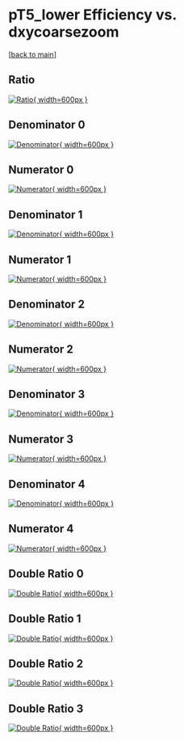 # pT5_lower Efficiency vs. dxycoarsezoom

[[back to main](./)]



## Ratio

[![Ratio](../mtv/var/pT5_lower_xtr_211_-1_eff_dxycoarsezoom.png){ width=600px }](../mtv/var/pT5_lower_xtr_211_-1_eff_dxycoarsezoom.pdf)

## Denominator 0

[![Denominator](../mtv/den/pT5_lower_xtr_211_-1_eff_dxycoarsezoom_den0.png){ width=600px }](../mtv/den/pT5_lower_xtr_211_-1_eff_dxycoarsezoom_den0.pdf)

## Numerator 0

[![Numerator](../mtv/num/pT5_lower_xtr_211_-1_eff_dxycoarsezoom_num0.png){ width=600px }](../mtv/num/pT5_lower_xtr_211_-1_eff_dxycoarsezoom_num0.pdf)

## Denominator 1

[![Denominator](../mtv/den/pT5_lower_xtr_211_-1_eff_dxycoarsezoom_den1.png){ width=600px }](../mtv/den/pT5_lower_xtr_211_-1_eff_dxycoarsezoom_den1.pdf)

## Numerator 1

[![Numerator](../mtv/num/pT5_lower_xtr_211_-1_eff_dxycoarsezoom_num1.png){ width=600px }](../mtv/num/pT5_lower_xtr_211_-1_eff_dxycoarsezoom_num1.pdf)

## Denominator 2

[![Denominator](../mtv/den/pT5_lower_xtr_211_-1_eff_dxycoarsezoom_den2.png){ width=600px }](../mtv/den/pT5_lower_xtr_211_-1_eff_dxycoarsezoom_den2.pdf)

## Numerator 2

[![Numerator](../mtv/num/pT5_lower_xtr_211_-1_eff_dxycoarsezoom_num2.png){ width=600px }](../mtv/num/pT5_lower_xtr_211_-1_eff_dxycoarsezoom_num2.pdf)

## Denominator 3

[![Denominator](../mtv/den/pT5_lower_xtr_211_-1_eff_dxycoarsezoom_den3.png){ width=600px }](../mtv/den/pT5_lower_xtr_211_-1_eff_dxycoarsezoom_den3.pdf)

## Numerator 3

[![Numerator](../mtv/num/pT5_lower_xtr_211_-1_eff_dxycoarsezoom_num3.png){ width=600px }](../mtv/num/pT5_lower_xtr_211_-1_eff_dxycoarsezoom_num3.pdf)

## Denominator 4

[![Denominator](../mtv/den/pT5_lower_xtr_211_-1_eff_dxycoarsezoom_den4.png){ width=600px }](../mtv/den/pT5_lower_xtr_211_-1_eff_dxycoarsezoom_den4.pdf)

## Numerator 4

[![Numerator](../mtv/num/pT5_lower_xtr_211_-1_eff_dxycoarsezoom_num4.png){ width=600px }](../mtv/num/pT5_lower_xtr_211_-1_eff_dxycoarsezoom_num4.pdf)

## Double Ratio 0

[![Double Ratio](../mtv/ratio/pT5_lower_xtr_211_-1_eff_dxycoarsezoom_ratio0.png){ width=600px }](../mtv/ratio/pT5_lower_xtr_211_-1_eff_dxycoarsezoom_ratio0.pdf)

## Double Ratio 1

[![Double Ratio](../mtv/ratio/pT5_lower_xtr_211_-1_eff_dxycoarsezoom_ratio1.png){ width=600px }](../mtv/ratio/pT5_lower_xtr_211_-1_eff_dxycoarsezoom_ratio1.pdf)

## Double Ratio 2

[![Double Ratio](../mtv/ratio/pT5_lower_xtr_211_-1_eff_dxycoarsezoom_ratio2.png){ width=600px }](../mtv/ratio/pT5_lower_xtr_211_-1_eff_dxycoarsezoom_ratio2.pdf)

## Double Ratio 3

[![Double Ratio](../mtv/ratio/pT5_lower_xtr_211_-1_eff_dxycoarsezoom_ratio3.png){ width=600px }](../mtv/ratio/pT5_lower_xtr_211_-1_eff_dxycoarsezoom_ratio3.pdf)

